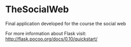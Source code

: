 # TheSocialWeb
Final application developed for the course the social web

For more information about Flask visit:
http://flask.pocoo.org/docs/0.10/quickstart/
